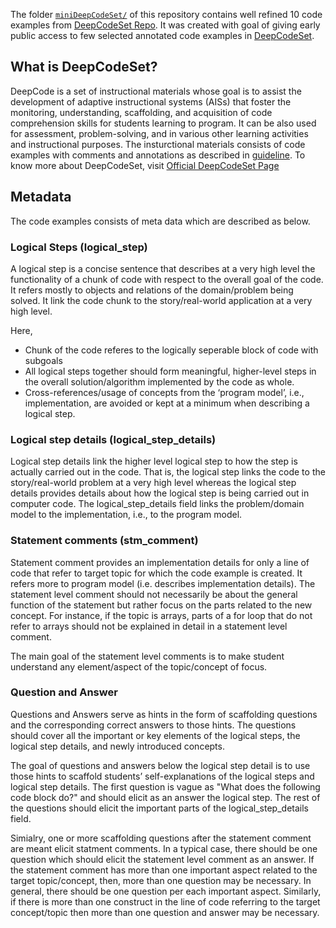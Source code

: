 The folder [`miniDeepCodeSet/`](miniDeepCodeSet) of this repository contains well refined 10 code examples from [DeepCodeSet Repo](https://github.com/CSEdPad/annotated-java-examples). It was created with goal of giving early public access to few selected annotated code examples in [DeepCodeSet](https://github.com/CSEdPad/annotated-java-examples).

## What is  DeepCodeSet?
DeepCode is a set of instructional materials whose goal is to assist the development of adaptive instructional systems (AISs) that foster the monitoring, understanding, scaffolding, and acquisition of code comprehension skills for students learning to program. It can be also used for assessment, problem-solving, and in various other learning activities and instructional purposes. The insturctional materials consists of code examples with comments and annotations as described in [guideline](https://github.com/CSEdPad/annotated-java-examples/blob/master/guidelines.md). To know more about DeepCodeSet, visit [Official DeepCodeSet Page](https://github.com/CSEdPad/annotated-java-examples)

## Metadata
The code examples consists of meta data which are described as below.

### Logical Steps (logical_step)
A logical step is a concise sentence  that describes at a very high level the functionality of a chunk of code with respect to the overall goal of the code. It refers mostly to objects and relations of the domain/problem being solved. It link the code chunk to the story/real-world application at a very high level.

Here,
* Chunk of the code referes to the logically seperable block of code with subgoals
* All logical steps together should form meaningful, higher-level steps in the overall solution/algorithm implemented by the code as whole.
* Cross-references/usage of concepts from the ‘program model’, i.e., implementation, are avoided or kept at a minimum when describing a logical step.

### Logical step details (logical_step_details)
Logical step details link the higher level logical step to how the step is actually carried out in the code. That is, the logical step links the code to the story/real-world problem at a very high level whereas the logical step details provides details about how the logical step is being carried out in computer code. The logical_step_details field links the problem/domain model to the implementation, i.e., to the program model.
 
### Statement comments (stm_comment)
Statement comment provides an implementation details for only a line of code that refer to target topic for which the code example is created. It refers more to program model (i.e. describes implementation details). The statement level comment should not necessarily be about the general function of the statement but rather focus on the parts related to the new concept.  For instance, if the topic is arrays, parts of a for loop that do not refer to arrays should not be explained in detail in a statement level comment.

The main goal of the statement level comments is to make student understand any element/aspect of the topic/concept of focus. 

### Question and Answer
Questions and Answers serve as hints in the form of scaffolding questions and the corresponding correct answers to those hints. The questions should cover all the important or key elements of the logical steps, the logical step details, and newly introduced concepts. 

The goal of questions and answers below the logical step detail is to use those hints to scaffold students’ self-explanations of the logical steps and logical step details.  The first question is vague as "What does the following code block do?" and should elicit as an answer the logical step.  The rest of the questions should elicit the important parts of the logical_step_details field.

Simialry, one or more scaffolding questions after the statement comment are meant elicit statment comments. In a typical case, there should be one question which should elicit the statement level comment as an answer. If the statement comment has more than one important aspect related to the target topic/concept, then, more than one question may be necessary. In general, there should be one question per each important aspect. Similarly, if there is more than one construct in the line of code referring to the target concept/topic then more than one question and answer may be necessary.
